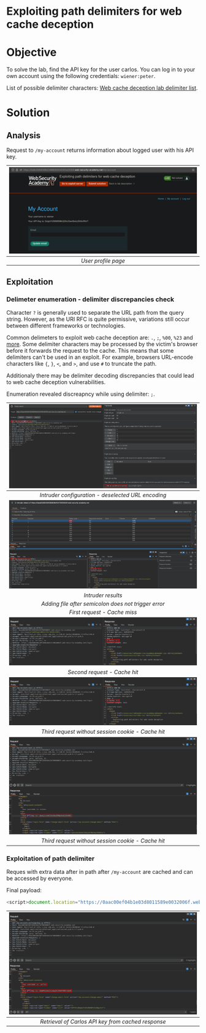 # Exploiting path delimiters for web cache deception
# Objective
To solve the lab, find the API key for the user carlos. You can log in to your own account using the following credentials: `wiener:peter`.

List of possible delimiter characters: [Web cache deception lab delimiter list](https://portswigger.net/web-security/web-cache-deception/wcd-lab-delimiter-list). 

# Solution
## Analysis
Request to `/my-account` returns information about logged user with his API key.

|![](Images/image-9.png)|
|:--:| 
| *User profile page* |

## Exploitation
### Delimeter enumeration - delimiter discrepancies check
Character `?` is generally used to separate the URL path from the query string. However, as the URI RFC is quite permissive, variations still occur between different frameworks or technologies.

Common delimeters to exploit web cache deception are: `.`, `;`, `%00`, `%23` and [more](https://portswigger.net/web-security/web-cache-deception/wcd-lab-delimiter-list). Some delimiter characters may be processed by the victim's browser before it forwards the request to the cache. This means that some delimiters can't be used in an exploit. For example, browsers URL-encode characters like `{`, `}`, `<`, and `>`, and use `#` to truncate the path. 

Additionaly there may be delimiter decoding discrepancies that could lead to web cache deception vulnerabilities.

Enumeration revealed discreapncy while using delimiter: `;`.

|![](Images/image-10.png)|
|:--:| 
| *Intruder configuration - deselected URL encoding* |
|![](Images/image-11.png)|
| *Intruder results* |
| *Adding file after semicolon does not trigger error* |
| *First request - Cache miss* |
|![](Images/image-12.png)|
| *Second request - Cache hit* |
|![](Images/image-13.png)|
| *Third request without session cookie - Cache hit* |
|![](Images/image-14.png)|
| *Third request without session cookie - Cache hit* |

### Exploitation of path delimiter
Reques with extra data after in path after `/my-account` are cached and can be accessed by everyone.

Final payload:
```js
<script>document.location="https://0aac00ef04b1e03d8011589e0032006f.web-security-academy.net/my-account;carlosapikey.js"</script>
```

|![](Images/image-15.png)|
|:--:| 
| *Retrieval of Carlos API key from cached response* |